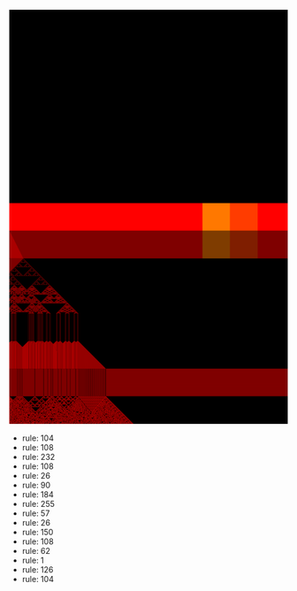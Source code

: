 ![photo](./output.png) 
 * rule: 104
* rule: 108
* rule: 232
* rule: 108
* rule: 26
* rule: 90
* rule: 184
* rule: 255
* rule: 57
* rule: 26
* rule: 150
* rule: 108
* rule: 62
* rule: 1
* rule: 126
* rule: 104
